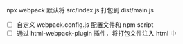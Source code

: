 npx webpack 默认将 src/index.js 打包到 dist/main.js

- [ ] 自定义 webpack.config.js 配置文件和 npm script
- [ ] 通过 html-webpack-plugin 插件，将打包文件注入 html 中